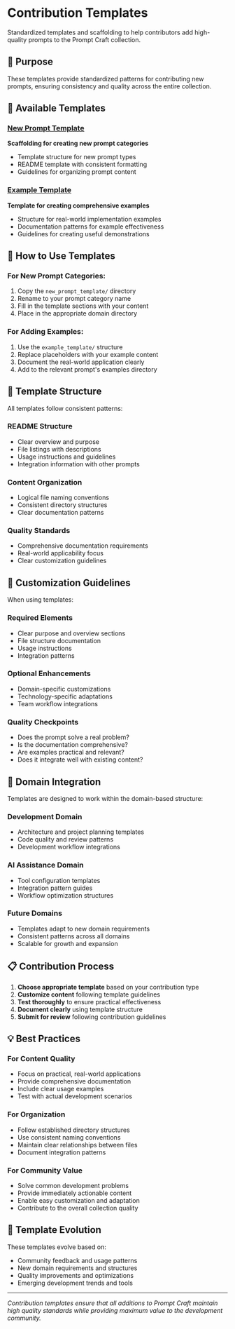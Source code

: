 # Contribution Templates

Standardized templates and scaffolding to help contributors add high-quality prompts to the Prompt Craft collection.

## 🎯 **Purpose**

These templates provide standardized patterns for contributing new prompts, ensuring consistency and quality across the entire collection.

## 📁 **Available Templates**

### [New Prompt Template](new_prompt_template/)
**Scaffolding for creating new prompt categories**
- Template structure for new prompt types
- README template with consistent formatting
- Guidelines for organizing prompt content

### [Example Template](example_template/)  
**Template for creating comprehensive examples**
- Structure for real-world implementation examples
- Documentation patterns for example effectiveness
- Guidelines for creating useful demonstrations

## 🚀 **How to Use Templates**

### **For New Prompt Categories:**
1. Copy the `new_prompt_template/` directory
2. Rename to your prompt category name
3. Fill in the template sections with your content
4. Place in the appropriate domain directory

### **For Adding Examples:**
1. Use the `example_template/` structure
2. Replace placeholders with your example content
3. Document the real-world application clearly
4. Add to the relevant prompt's examples directory

## 🔧 **Template Structure**

All templates follow consistent patterns:

### **README Structure**
- Clear overview and purpose
- File listings with descriptions
- Usage instructions and guidelines
- Integration information with other prompts

### **Content Organization**
- Logical file naming conventions
- Consistent directory structures
- Clear documentation patterns

### **Quality Standards**
- Comprehensive documentation requirements
- Real-world applicability focus
- Clear customization guidelines

## 🎨 **Customization Guidelines**

When using templates:

### **Required Elements**
- Clear purpose and overview sections
- File structure documentation
- Usage instructions
- Integration patterns

### **Optional Enhancements**
- Domain-specific customizations
- Technology-specific adaptations
- Team workflow integrations

### **Quality Checkpoints**
- Does the prompt solve a real problem?
- Is the documentation comprehensive?
- Are examples practical and relevant?
- Does it integrate well with existing content?

## 🔄 **Domain Integration**

Templates are designed to work within the domain-based structure:

### **Development Domain**
- Architecture and project planning templates
- Code quality and review patterns
- Development workflow integrations

### **AI Assistance Domain**
- Tool configuration templates
- Integration pattern guides
- Workflow optimization structures

### **Future Domains**
- Templates adapt to new domain requirements
- Consistent patterns across all domains
- Scalable for growth and expansion

## 📋 **Contribution Process**

1. **Choose appropriate template** based on your contribution type
2. **Customize content** following template guidelines
3. **Test thoroughly** to ensure practical effectiveness
4. **Document clearly** using template structure
5. **Submit for review** following contribution guidelines

## 💡 **Best Practices**

### **For Content Quality**
- Focus on practical, real-world applications
- Provide comprehensive documentation
- Include clear usage examples
- Test with actual development scenarios

### **For Organization**
- Follow established directory structures
- Use consistent naming conventions
- Maintain clear relationships between files
- Document integration patterns

### **For Community Value**
- Solve common development problems
- Provide immediately actionable content
- Enable easy customization and adaptation
- Contribute to the overall collection quality

## 🤝 **Template Evolution**

These templates evolve based on:
- Community feedback and usage patterns
- New domain requirements and structures
- Quality improvements and optimizations
- Emerging development trends and tools

---

*Contribution templates ensure that all additions to Prompt Craft maintain high quality standards while providing maximum value to the development community.* 